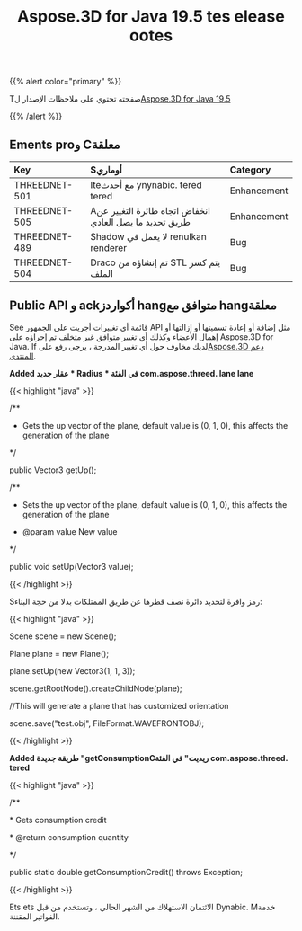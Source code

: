 ﻿---
title: Aspose.3D for Java 19.5 tes elease ootes
type: docs
weight: 80
url: /ar/java/aspose-3d-for-java-19-5-release-notes/
---
{{% alert color="primary" %}} 

Tصفحته تحتوي على ملاحظات الإصدار ل[Aspose.3D for Java 19.5](https://releases.aspose.com/java/repo/com/aspose/aspose-3d//19.5)

{{% /alert %}} 
## **Ements proو Cمعلقة**

|**Key**|**Sأوماري**|**Category**|
|:- |:- |:- |
|THREEDNET-501|Iteمع أحدث ynynabic. tered tered|Enhancement|
|THREEDNET-505|Aانخفاض اتجاه طائرة التغيير عن طريق تحديد ما يصل العادي|Enhancement|
|THREEDNET-489|Shadow لا يعمل في renulkan renderer|Bug|
|THREEDNET-504|Draco تم إنشاؤه من STL يتم كسر الملف|Bug|

## **Public API و ackأكواردز hangمتوافق مع hangمعلقة**
See قائمة أي تغييرات أجريت على الجمهور API مثل إضافة أو إعادة تسميتها أو إزالتها أو إهمال الأعضاء وكذلك أي تغيير متوافق غير متخلف تم إجراؤه على Aspose.3D for Java. If لديك مخاوف حول أي تغيير المدرجة ، يرجى رفع على[Aspose.3D دعم المنتدى](https://forum.aspose.com/c/3d).

**Added عقار جديد * Radius * في الفئة com.aspose.threed. lane lane**

{{< highlight "java" >}}

 /**

 * Gets the up vector of the plane, default value is (0, 1, 0), this affects the generation of the plane

 */

public Vector3 getUp();

/**

 * Sets the up vector of the plane, default value is (0, 1, 0), this affects the generation of the plane

 * @param value New value

 */

public void setUp(Vector3 value);

{{< /highlight >}}

Sرمز وافرة لتحديد دائرة نصف قطرها عن طريق الممتلكات بدلا من حجة البناء:

{{< highlight "java" >}}

 Scene scene = new Scene();

Plane plane = new Plane();

plane.setUp(new Vector3(1, 1, 3));

scene.getRootNode().createChildNode(plane);

//This will generate a plane that has customized orientation

scene.save("test.obj", FileFormat.WAVEFRONTOBJ);

{{< /highlight >}}

**Added طريقة جديدة "getConsumptionCريديت" في الفئة com.aspose.threed. tered**

{{< highlight "java" >}}

 /**

\* Gets consumption credit

\* @return consumption quantity

*/

public static double getConsumptionCredit() throws Exception;

{{< /highlight >}}

Ets ets الائتمان الاستهلاك من الشهر الحالي ، وتستخدم من قبل Dynabic. Mخدمة الفواتير المقننة.
